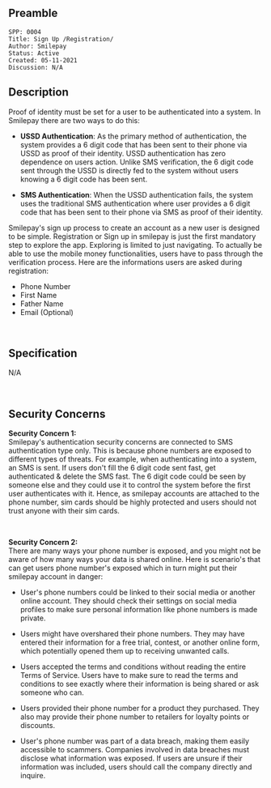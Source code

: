 ## Preamble

```
SPP: 0004
Title: Sign Up /Registration/
Author: Smilepay
Status: Active
Created: 05-11-2021
Discussion: N/A
```

## Description

Proof of identity must be set for a user to be authenticated into a system. In Smilepay there are two ways to do this:

- **USSD Authentication**: As the primary method of authentication, the system provides a 6 digit code that has been sent to their phone via USSD as proof of their identity. USSD authentication has zero dependence on users action. Unlike SMS verification, the 6 digit code sent through the USSD is directly fed to the system without users knowing a 6 digit code has been sent.

- **SMS Authentication**: When the USSD authentication fails, the system uses the traditional SMS authentication where user provides a 6 digit code that has been sent to their phone via SMS as proof of their identity.
  

Smilepay's sign up process to create an account as a new user is designed to be simple. Registration or Sign up in smilepay is just the first mandatory step to explore the app. Exploring is limited to just navigating. To actually be able to use the mobile money functionalities, users have to pass through the verification process. Here are the informations users are asked during registration:

- Phone Number
- First Name
- Father Name
- Email (Optional)

<br />

## Specification
N/A

<br />

## Security Concerns
**Security Concern 1:** <br />
Smilepay's authentication security concerns are connected to SMS authentication type only. This is because phone numbers are exposed to different types of threats. For example, when authenticating into a system, an SMS is sent. If users don't fill the 6 digit code sent fast, get authenticated & delete the SMS fast. The 6 digit code could be seen by someone else and they could use it to control the system before the first user authenticates with it. Hence, as smilepay accounts are attached to the phone number, sim cards should be highly protected and users should not trust anyone with their sim cards.

<br />

**Security Concern 2:** <br />
There are many ways your phone number is exposed, and you might not be aware of how many ways your data is shared online. Here is scenario's that can get users phone number's exposed which in turn might put their smilepay account in danger: 

- User's phone numbers could be linked to their social media or another online account. They should check their settings on social media profiles to make sure personal information like phone numbers is made private.

- Users might have overshared their phone numbers. They may have entered their information for a free trial, contest, or another online form, which potentially opened them up to receiving unwanted calls. 

- Users accepted the terms and conditions without reading the entire Terms of Service. Users have to make sure to read the terms and conditions to see exactly where their information is being shared or ask someone who can. 

- Users provided their phone number for a product they purchased. They also may provide their phone number to retailers for loyalty points or discounts.

- User's phone number was part of a data breach, making them easily accessible to scammers. Companies involved in data breaches must disclose what information was exposed. If users are unsure if their information was included, users should call the company directly and inquire.

